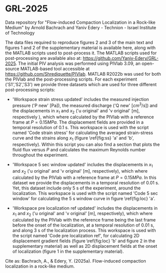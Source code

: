 # GRL-2025
Data repository for "Flow-induced Compaction Localization in a Rock-like Medium" by Arnold Bachrach and Yaniv Edery - Technion - Israel Institute of Technology

The data files required to reproduce figures 2 and 3 of the main text and figures 1 and 2 of the supplementary material is available here, along with the MATLAB scripts used to post-process it. The MATLAB scripts used for post-processing are available also at: https://github.com/Yaniv-Edery/GRL-2025. The initial PIV analysis was performed using PIVlab 3.09, an open-source MATLAB-based tool accessible at https://github.com/Shrediquette/PIVlab. MATLAB R2022b was used for both the PIVlab and the post-processing scripts. For each experiment ('S1','S2','S3') we provide three datasets which are used for three different post-processing scripts:


* 'Workspace strain stress updated' includes the measured injection pressure ('P new' [Pa]), the measured discharge ('Q new' [$cm^3/s$]) and the displacements in $x_1$ and $x_2$ ('u original' and 'v original' [m], respectively ), which where calculated by the PIVlab with a reference frame at $P=0.15 MPa$. The displacement fields are provided in a temporal resolution of 0.1 s. This workspace is used with the script named 'Code strain stress' for calculating the averaged strain-stress curve and the strains along $x_1$ (figure \ref{fig:ss} 'a' and 'b', respectively). Within this script you can also find a section that plots the fluid flux versus $P$ and calculates the maximum Reynolds number throughout the experiment.  

* 'Workspace 5 sec window updated' includes the displacements in $x_1$ and $x_2$ ('u original' and 'v original' [m], respectively), which where calculated by the PIVlab with a reference frame at $P=0.15 MPa$. In this dataset we provide the displacements in a temporal resolution of 0.01 s. Yet, this dataset include only 5 s of the experiment, around the localization. This workspace is used with the script named 'Code 5 sec window'  for calculating the 5 s window curve in figure \ref{fig:loc} 'a'.

* 'Workspace pre localization ref updated' includes the displacements in $x_1$ and $x_2$ ('u original' and 'v original' [m], respectively), which where calculated by the PIVlab with the reference frame being the last frame before the onset of the localization, at a temporal resolution of 0.01 s, and along 3 s of the localization process. This workspace is used with the script named 'Code pre localization ref', for calculating 2D displacement gradient fields (figure \ref{fig:loc} 'b' and figure 2 in the supplementary material) as well as 2D displacement fields at the onset of localization (figure 1 in the supplementary material).    


Cite as: Bachrach, A., & Edery, Y. (2025a). Flow-induced compaction localization in a rock-like medium.
